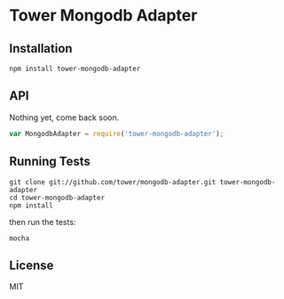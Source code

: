 # Tower Mongodb Adapter

## Installation

```
npm install tower-mongodb-adapter
```

## API

Nothing yet, come back soon.

``` javascript
var MongodbAdapter = require('tower-mongodb-adapter');
```

## Running Tests

```
git clone git://github.com/tower/mongodb-adapter.git tower-mongodb-adapter
cd tower-mongodb-adapter
npm install
```

then run the tests:

```
mocha
```

## License

MIT